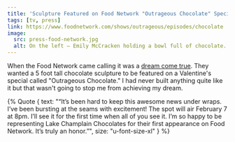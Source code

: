 ```yaml
---
title: 'Sculpture Featured on Food Network "Outrageous Chocolate" Special'
tags: [tv, press]
link: https://www.foodnetwork.com/shows/outrageous/episodes/chocolate
image:
  src: press-food-network.jpg
  alt: On the left – Emily McCracken holding a bowl full of chocolate. On the right – a portion of the sculpture created for the special.
---
```


When the Food Network came calling it was a [dream come true](/journal/2015/a-dream-come-true/). They wanted a 5 foot tall chocolate sculpture to be featured on a Valentine's special called "Outrageous Chocolate." I had never built anything quite like it but that wasn't going to stop me from achieving my dream.

{% Quote {
    text: "&ldquo;It’s been hard to keep this awesome news under wraps. I’ve been bursting at the seams with excitement! The spot will air February 7 at 8pm.  I’ll see it for the first time when all of you see it. I’m so happy to be representing Lake Champlain Chocolates for their first appearance on Food Network. It’s truly an honor.&rdquo;",
    size: "u-font-size-xl"
} %}
